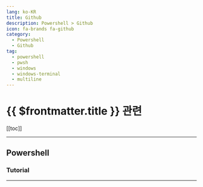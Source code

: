 ```yaml
---
lang: ko-KR
title: Github
description: Powershell > Github
icon: fa-brands fa-github
category:
  - Powershell
  - Github
tag: 
  - powershell
  - pwsh
  - windows
  - windows-terminal
  - multiline
---
```


# {{ $frontmatter.title }} 관련

[[toc]]

---

## Powershell

<MyGithubItems jsonName="lang-pwsh" />

### Tutorial

<MyGithubItems jsonName="lang-pwsh-tut" />

---

<TagLinks />